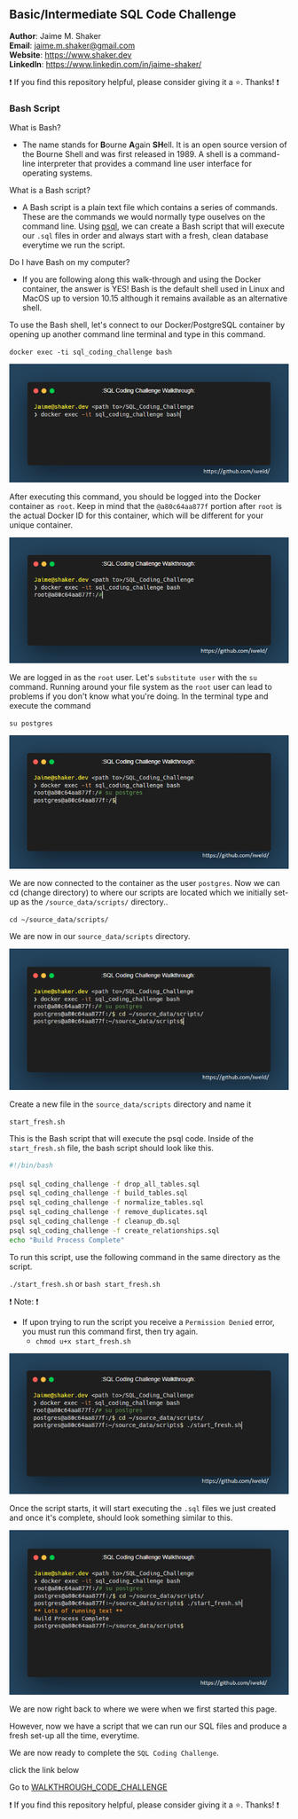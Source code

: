 ## Basic/Intermediate SQL Code Challenge

**Author**: Jaime M. Shaker <br />
**Email**: jaime.m.shaker@gmail.com <br />
**Website**: https://www.shaker.dev <br />
**LinkedIn**: https://www.linkedin.com/in/jaime-shaker/  <br />

:exclamation: If you find this repository helpful, please consider giving it a :star:. Thanks! :exclamation:

### Bash Script

What is Bash?  
* The name stands for **B**ourne **A**gain **SH**ell. It is an open source version of the Bourne Shell and was first released in 1989.  A shell is a command-line interpreter that provides a command line user interface for operating systems.

What is a Bash script?
* A Bash script is a plain text file which contains a series of commands. These are the commands we would normally type ouselves on the command line.  Using [psql](https://www.postgresguide.com/utilities/psql/), we can create a Bash script that will execute our `.sql` files in order and always start with a fresh, clean database everytime we run the script.

Do I have Bash on my computer?
* If you are following along this walk-through and using the Docker container, the answer is YES!  Bash is the default shell used in Linux and MacOS up to version 10.15 although it remains available as an alternative shell.

To use the Bash shell, let's connect to our Docker/PostgreSQL container by opening up another command line terminal and type in this command.

`docker exec -ti sql_coding_challenge bash`

 ![alt text](../images/bash_1.PNG)

 After executing this command, you should be logged into the Docker container as `root`.  Keep in mind that the `@a80c64aa877f` portion after `root` is the actual Docker ID for this container, which will be different for your unique container.

 ![alt text](../images/bash_2.PNG)

 We are logged in as the `root` user.  Let's `substitute user` with the `su` command.  Running around your file system as the `root` user can lead to problems if you don't know what you're doing.  In the terminal type and execute the command

 `su postgres`

 ![alt text](../images/bash_3.PNG)

 We are now connected to the container as the user `postgres`.  Now we can cd (change directory) to where our scripts are located which we initially set-up as the `/source_data/scripts/` directory..

 `cd ~/source_data/scripts/`

 We are now in our `source_data/scripts` directory.  
 
  ![alt text](../images/bash_4.PNG)
 
 Create a new file in the `source_data/scripts` directory and name it

 `start_fresh.sh`

 This is the Bash script that will execute the psql code.  Inside of the `start_fresh.sh` file,  the bash script should look like this.

 ```bash
 #!/bin/bash

psql sql_coding_challenge -f drop_all_tables.sql
psql sql_coding_challenge -f build_tables.sql
psql sql_coding_challenge -f normalize_tables.sql
psql sql_coding_challenge -f remove_duplicates.sql
psql sql_coding_challenge -f cleanup_db.sql
psql sql_coding_challenge -f create_relationships.sql
echo "Build Process Complete"
 ```

To run this script, use the following command in the same directory as the script.

`./start_fresh.sh` or `bash start_fresh.sh`

:exclamation:  Note: :exclamation: 
* If upon trying to run the script you receive a `Permission Denied` error, you must run this command first, then try again.
	* `chmod u+x start_fresh.sh`

![alt text](../images/bash_5.PNG)

Once the script starts, it will start executing the `.sql` files we just created and once it's complete, should look something similar to this.

![alt text](../images/bash_6.PNG)

We are now right back to where we were when we first started this page.  

However, now we have a script that we can run our SQL files and produce a fresh set-up all the time, everytime.

We are now ready to complete the `SQL Coding Challenge`.

click the link below

Go to [WALKTHROUGH_CODE_CHALLENGE](WALKTHROUGH_7_CODE_CHALLENGE.md)

:exclamation: If you find this repository helpful, please consider giving it a :star:. Thanks! :exclamation:



